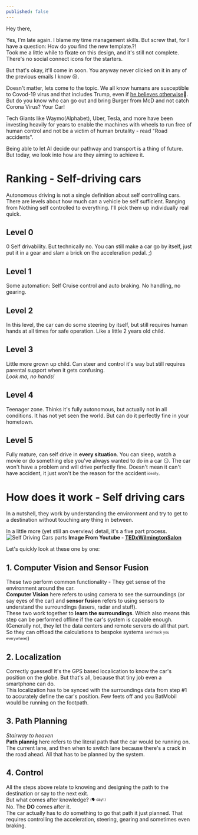 ```yaml
---
published: false
---
```

Hey there,  

Yes, I'm late again. I blame my time management skills. But screw that, for I have a question: How do you find the new template.?!  
Took me a little while to fixate on this design, and it's still not complete. There's no social connect icons for the starters.  

But that's okay, it'll come in soon. You anyway never clicked on it in any of the previous emails I know 😒.  

Doesn't matter, lets come to the topic. We all know humans are susceptible to Covod-19 virus and that includes Trump, even if [he believes otherwise](https://twitter.com/realDonaldTrump/status/1315316071243476997)🤦.  But do you know who can go out and bring Burger from McD and not catch Corona Virus? Your Car!  

Tech Giants like Waymo(Alphabet), Uber, Tesla, and more have been investing heavily for years to enable the machines with wheels to run free of human control and not be a victim of human brutality - read "Road accidents".    

Being able to let AI decide our pathway and transport is a thing of future. But today, we look into how are they aiming to achieve it.  

# Ranking - Self-driving cars
Autonomous driving is not a single definition about self controlling cars. There are levels about how much can a vehicle be self sufficient. Ranging from Nothing self controlled to everything. I'll pick them up individually real quick.  

## Level 0
0 Self drivability. But technically no. You can still make a car go by itself, just put it in a gear and slam a brick on the acceleration pedal. ;)  

## Level 1
Some automation: Self Cruise control and auto braking. No handling, no gearing.

## Level 2
In this level, the car can do some steering by itself, but still requires human hands at all times for safe operation. Like a little 2 years old child.

## Level 3
Little more grown up child. Can steer and control it's way but still requires parental support when it gets confusing.  
*Look ma, no hands!*

## Level 4
Teenager zone. Thinks it's fully autonomous, but actually not in all conditions. It has not yet seen the world. But can do it perfectly fine in your hometown.

## Level 5
Fully mature, can self drive in **every situation**. You can sleep, watch a movie or do something else you've always wanted to do in a car 😏. The car won't have a problem and will drive perfectly fine.
Doesn't mean it can't have accident, it just won't be the reason for the accident <sub><sup>ideally</sup></sub>.

# How does it work - Self driving cars
In a nutshell, they work by understanding the environment and try to get to a destination without touching any thing in between.  

In a little more (yet still an overview) detail, it's a five part process.
![Self Driving Cars parts]()
**Image From Youtube - [TEDxWilmingtonSalon](https://www.youtube.com/watch?v=Ly92UcnoEMY)**

Let's quickly look at these one by one:  

## 1. Computer Vision and Sensor Fusion
These two perform common functionality - They get sense of the environment around the car.  
**Computer Vision** here refers to using camera to see the surroundings (or say eyes of the car) and **sensor fusion** refers to using sensors to understand the surroundings (lasers, radar and stuff).  
These two work together to **learn the surroundings**. Which also means this step can be performed offline if the car's system is capable enough. (Generally not, they let the data centers and remote servers do all that part. So they can offload the calculations to bespoke systems <sub><sup>(and track you everywhere)</sup></sub>)

## 2. Localization
Correctly guessed! It's the GPS based localication to know the car's position on the globe. But that's all, because that tiny job even a smartphone can do.   
This localization has to be synced with the surroundings data from step #1 to accurately define the car's position. Few feets off and you BatMobil would be running on the footpath.  

## 3. Path Planning
*Stairway to heaven*  
**Path plannig** here refers to the literal path that the car would be running on.  
The current lane, and then when to switch lane because there's a crack in the road ahead. All that has to be planned by the system.  

## 4. Control
All the steps above relate to knowing and designing the path to the destination or say to the next exit.  
But what comes after knowledge? <sub><sup>(🗣️ day!.)</sup></sub>  
No. The **DO** comes after it.  
The car actually has to *do* something to go that path it just planned. That requires controlling the acceleration, steering, gearing and sometimes even braking.
